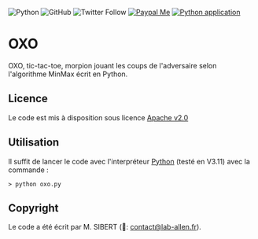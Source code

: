 ![Python](https://img.shields.io/badge/Python-v3.11-default?logo=python)
![GitHub](https://img.shields.io/github/license/Marcussacapuces91/OXO)
![Twitter Follow](https://img.shields.io/twitter/follow/laballen91)
[![Paypal Me](https://img.shields.io/badge/PayPal-default?logo=paypal)](https://paypal.me/marcsibert)
[![Python application](https://github.com/Marcussacapuces91/OXO/actions/workflows/python-app.yml/badge.svg)](https://github.com/Marcussacapuces91/OXO/actions/workflows/python-app.yml)

# OXO
OXO, tic-tac-toe, morpion jouant les coups de l'adversaire selon l'algorithme MinMax écrit en Python.

## Licence
Le code est mis à disposition sous licence [Apache v2.0](https://github.com/Marcussacapuces91/OXO/edit/main/LICENCE)

## Utilisation
Il suffit de lancer le code avec l'interpréteur [Python](https://docs.python.org/fr/3/) (testé en V3.11) avec la commande :

```> python oxo.py```

## Copyright
Le code a été écrit par M. SIBERT (📧: contact@lab-allen.fr).
